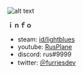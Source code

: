 ![alt text][logo]

[logo]: https://cdn.discordapp.com/attachments/828892058731151371/860793318656573440/cool_dudes.png "art by: @angiewolfartist"

**ｉｎｆｏ**
+ steam: [id/lightblues](https://steamcommunity.com/id/lightblues)
+ youtube: [RusPlane](https://www.youtube.com/c/RusPlane)
+ discord: rus#9999
+ twitter: [＠furriesdev](https://twitter.com/furriesdev)
